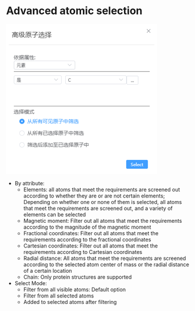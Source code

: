 # Advanced atomic selection

![advanced](./nested/qstudio_manual_select_advanced.png)

- By attribute:
  - Elements: all atoms that meet the requirements are screened out according to whether they are or are not certain elements; Depending on whether one or none of them is selected, all atoms that meet the requirements are screened out, and a variety of elements can be selected
  - Magnetic moment: Filter out all atoms that meet the requirements according to the magnitude of the magnetic moment
  - Fractional coordinates: Filter out all atoms that meet the requirements according to the fractional coordinates
  - Cartesian coordinates: Filter out all atoms that meet the requirements according to Cartesian coordinates
  - Radial distance: All atoms that meet the requirements are screened according to the selected atom center of mass or the radial distance of a certain location
  - Chain: Only protein structures are supported
- Select Mode:
  - Filter from all visible atoms: Default option
  - Filter from all selected atoms
  - Added to selected atoms after filtering